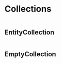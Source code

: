 # Collections 

```{include} collections/overview.md
```

## EntityCollection
```{include} collections/entitycollection.md
```

## EmptyCollection
```{include} collections/emptycollection.md
```